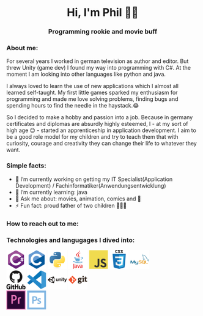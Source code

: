 <h1 align="center">Hi, I'm Phil 👨‍💻</h1>

<h3 align="center">Programming rookie and movie buff</h3>
<p></p>
<h3 align="left">About me:</h3>
<p>For several years I worked in german television as author and editor. But threw Unity (game dev) I found my way into programming with C#. At the moment I am looking into other languages like python and java.</p>
<p>I always loved to learn the use of new applications which I almost all learned self-taught. My first little games sparked my enthusiasm for programming and made me love solving problems, finding bugs and spending hours to find the needle in the haystack.😂</p>
<p>So I decided to make a hobby and passion into a job. Because in germany certificates and diplomas are absurdly highly esteemed, I - at my sort of high age 😉 - started an apprenticeship in application development. I aim to be a good role model for my children and try to teach them that with curiosity, courage and creativity they can change their life to whatever they want.</p>
<h3 align="left">Simple facts:</h3>
<ul>
<li>🔭 I’m currently working on getting my IT Specialist(Application Development) / Fachinformatiker(Anwendungsentwicklung)</li>
<li>🌱 I’m currently learning: java</li>
<li>💬 Ask me about: movies, animation, comics and 🍕</li>
<li>⚡ Fun fact: proud father of two children 👶👱‍♀️</li>
</ul>

<h3 align="left">How to reach out to me:</h3>

<h3 align="left">Technologies and langugages I dived into:</h3>
<div>
<img src="icons\csharp-original.svg" alt="C-Sharp" width="50" height="50">
<img src="icons\c-original.svg" alt="C" width="50" height="50">
<img src="icons\python-original.svg" alt="python" width="50" height="50">
<img src="icons\java-original-wordmark.svg" alt="java" width="50" height="50">
<img src="icons\javascript-original.svg" alt="javascript" width="50" height="50">
<img src="icons\css3-original-wordmark.svg" alt="css" width="50" height="50">
<img src="icons\mysql-original-wordmark.svg" alt="mySQL" width="50" height="50">
</div>
<div>
<img src="icons\github-original-wordmark.svg" alt="github" width="50" height="50">
<img src="icons\vscode-original.svg" alt="vscode" width="50" height="50">
<img src="icons\unity-original-wordmark.svg" alt="unity" width="50" height="50">
<img src="icons\git-original-wordmark.svg" alt="git" width="50" height="50">
</div>
<div>
<img src="icons\premierepro-original.svg" alt="premierePro" width="50" height="50">
<img src="icons\photoshop-line.svg" alt="photoshop" width="50" height="50">
</div>
